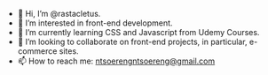 - 👋 Hi, I’m @rastacletus.
- 👀 I’m interested in front-end development.
- 🌱 I’m currently learning CSS and Javascript from Udemy Courses.
- 💞️ I’m looking to collaborate on front-end projects, in particular, e-commerce sites.
- 📫 How to reach me: ntsoerengntsoereng@gmail.com

<!---
rastacletus/rastacletus is a ✨ special ✨ repository because its `README.md` (this file) appears on your GitHub profile.
You can click the Preview link to take a look at your changes.
--->
